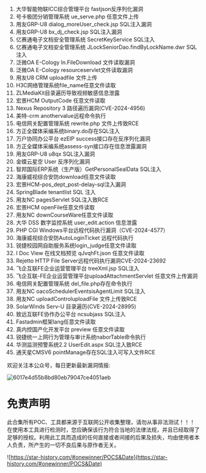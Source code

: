 1. 大华智能物联ICC综合管理平台 fastjson反序列化漏洞
2. 号卡极团分销管理系统 ue_serve.php 任意文件上传
3. 用友GRP-U8 dialog_moreUser_check.jsp SQL注入漏洞
4. 用友GRP-U8 bx_dj_check.jsp SQL注入漏洞
5. 亿赛通电子文档安全管理系统 SecretKeyService SQL注入
6. 亿赛通电子文档安全管理系统 JLockSeniorDao.findByLockName.dwr SQL注入
7. 泛微OA E-Cology ln.FileDownload 文件读取漏洞
8. 泛微OA E-Cology resourceservlet文件读取漏洞
9. 用友U8 CRM uploadfile 文件上传
10. H3C网络管理系统file\_name任意文件读取
11. ZLMediaKit目录遍历导致视频敏感信息泄露
12. 宏景HCM OutputCode 任意文件读取
13. Nexus Repository 3 路径遍历漏洞(CVE-2024-4956)
14. 美特-crm anothervalue远程命令执行
15. 电信网关配置管理系统 rewrite.php 文件上传致RCE
16. 方正全媒体采编系统binary.do存在SQL注入
17. 万户协同办公平台 ezEIP success接口存在反序列化漏洞
18. 方正全媒体采编系统assess-syn接口存在信息泄露漏洞
19. 用友GRP-U8 u8qx SQL注入漏洞
20. 金蝶云星空 User 反序列化漏洞
21. 智邦国际ERP系统（生产版）GetPersonalSealData SQL注入
22. 海康威视综合安防download任意文件读取
23. 宏景HCM-pos_dept_post-delay-sql注入漏洞
24. SpringBlade tenantlist SQL 注入
25. 用友NC pagesServlet SQL注入致RCE
26. 宏景HCM openFile任意文件读取
27. 用友NC downCourseWare任意文件读取
28. 大华 DSS 数字监控系统 user_edit.action 信息泄露
29. PHP CGI Windows平台远程代码执行漏洞（CVE-2024-4577）
30. 海康威视综合安防AutoLoginTicket 远程代码执行
31. 锐捷校园网自助服务系统login_judge任意文件读取
32. I Doc View 在线文档预览 qJvqhFt.json 任意文件读取
33. Rejetto HTTP File Server远程代码执行漏洞CVE-2024-23692
34. 飞企互联FE企业运营管理平台 treeXml.jsp SQL注入
35. 飞企互联-FE企业运营管理平台uploadAttachmentServlet 任意文件上传漏洞
36. 电信网关配置管理系统 del_file.php存在命令执行
37. 用友NC oacoSchedulerEventsisAgentLimit SQL注入
38. 用友NC uploadControluploadFile 文件上传致RCE
39. SolarWinds Serv-U 目录遍历(CVE-2024-28995)
40. 致远互联FE协作办公平台 ncsubjass SQL注入
41. Fastadmin框架lang任意文件读取
42. 真内控国产化开发平台 preview 任意文件读取
43. 锐捷统一上网行为管理与审计系统naborTable命令执行
44. 华测监测预警系统2.2 UserEdit.aspx SQL注入致RCE
45. 通天星CMSV6 pointManage存在SQL注入可写入文件RCE

欢迎关注本公众号，每日更新最新漏洞情报:

![6017e4d55b8bd80eb79047ce4051aeb](https://github.com/onewinner/POCS/assets/94044430/aa35b0e3-c224-4507-8a16-4b7efa29f241)

# 免责声明
此合集所有POC、工具都来源于互联网公开收集整理，请勿从事非法测试！！！在使用本工具进行检测时，您应确保该行为符合当地的法律法规，并且已经取得了足够的授权。利用此工具而造成的任何直接或者间接的后果及损失，均由使用者本人负责，所产生的一切不良后果与原作者无关。

![https://star-history.com/#onewinner/POCS&Date](https://star-history.com/#onewinner/POCS&Date)

